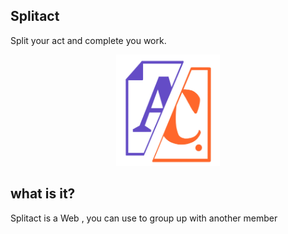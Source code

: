 ## Splitact

Split your act and complete you work.

<p align="center" width="100%"><img width="33%" src="/public/img/S_A_logo.png"></p>

## what is it?

Splitact is a Web , you can use to group up with another member 